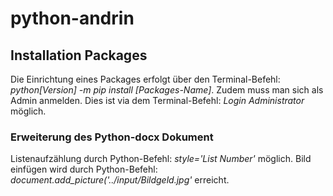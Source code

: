 # python-andrin
## Installation Packages
Die Einrichtung eines Packages erfolgt über den Terminal-Befehl: _python[Version] -m pip install [Packages-Name]_. Zudem muss man sich als Admin anmelden. Dies ist via dem Terminal-Befehl: _Login Administrator_ möglich. 
### Erweiterung des Python-docx Dokument
Listenaufzählung durch Python-Befehl: _style='List Number'_ möglich.
Bild einfügen wird durch Python-Befehl: _document.add_picture('../input/Bildgeld.jpg'_ erreicht.
